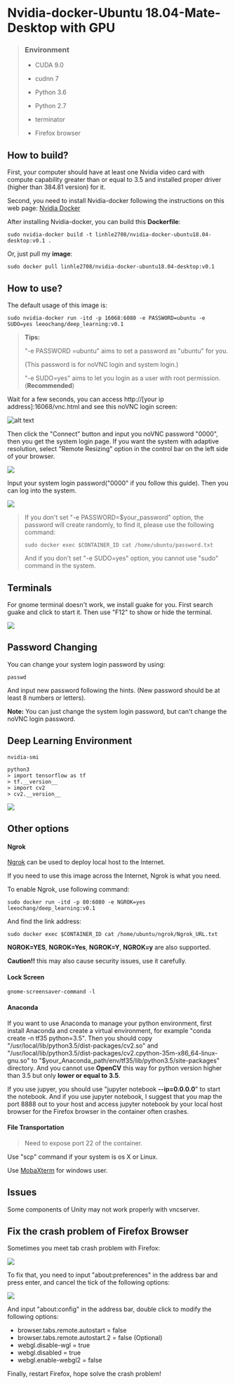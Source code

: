 # Nvidia-docker-Ubuntu 18.04-Mate-Desktop with GPU

> ### Environment
>
> - CUDA 9.0
> - cudnn 7
>
>
> - Python 3.6
> - Python 2.7
> - terminator
> - Firefox browser



## How to build?

First, your computer should have at least one Nvidia video card with compute capability greater than or equal to 3.5 and installed proper driver (higher than 384.81 version) for it. 

Second, you need to install Nvidia-docker following the instructions on this web page: [Nvidia Docker](https://github.com/nvidia/nvidia-docker/wiki/Installation-(version-2.0))

After installing Nvidia-docker, you can build this **Dockerfile**:

```
sudo nvidia-docker build -t linhle2708/nvidia-docker-ubuntu18.04-desktop:v0.1 .
```

Or, just pull my **image**:

```
sudo docker pull linhle2708/nvidia-docker-ubuntu18.04-desktop:v0.1
```

## How to use?

The default usage of this image is:

```
sudo nvidia-docker run -itd -p 16068:6080 -e PASSWORD=ubuntu -e SUDO=yes leeochang/deep_learning:v0.1
```

> **Tips:**
>
> "-e PASSWORD =ubuntu"  aims to set a password as "ubuntu" for you.
>
> (This password is for noVNC login and system login.)
>
> "-e SUDO=yes" aims to let you login as a user with root permission. (**Recommended**)

Wait for a few seconds, you can access http://[your ip address]:16068/vnc.html and see this noVNC login screen:

![alt text](./pic/1.png)

Then click the "Connect" button and input you noVNC password "0000", then you get the system login page.  If you want the system with adaptive resolution, select "Remote Resizing" option in the control bar on the left side of your browser.

![](pic/2.png)



Input your system login password("0000" if you follow this guide). Then you can log into the system.

![](pic/3.png)

> If you don't set "-e PASSWORD=$your_password" option,  the password will create randomly, to find it, please use the following command:
>
> ```shell
> sudo docker exec $CONTAINER_ID cat /home/ubuntu/password.txt
> ```
>
> And if you don't set "-e SUDO=yes" option, you cannot use "sudo" command in the system.

## Terminals

For gnome terminal doesn't work, we install guake for you. First search guake and click to start it. Then use "F12" to show or hide the terminal.

![](pic/4.png)



## Password Changing

You can change your system login password by using:

```shell
passwd
```

And input new password following the hints. (New password should be at least 8 numbers or letters).

**Note:** You can just change the system login password, but can't change the noVNC login password.

## Deep Learning Environment

```shell
nvidia-smi

python3
> import tensorflow as tf
> tf.__version__
> import cv2
> cv2.__version__
```



![](pic/5.png)

## Other options

#### Ngrok

[Ngrok](https://ngrok.com/) can be used to deploy local host to the Internet.

If you need to use this image across the Internet, Ngrok is what you need.

To enable Ngrok, use following command:

```
sudo docker run -itd -p 80:6080 -e NGROK=yes leeochang/deep_learning:v0.1
```

And find the link address:

```
sudo docker exec $CONTAINER_ID cat /home/ubuntu/ngrok/Ngrok_URL.txt
```

**NGROK=YES**, **NGROK=Yes**, **NGROK=Y**, **NGROK=y** are also supported.

 **Caution!!** this may also cause security issues, use it carefully.

#### Lock Screen

```shell
gnome‐screensaver‐command ‐l
```



#### Anaconda

If you want to use Anaconda to manage your python environment, first install Anaconda and create a virtual environment, for example "conda create -n tf35 python=3.5". Then you should copy "/usr/local/lib/python3.5/dist-packages/cv2.so" and "/usr/local/lib/python3.5/dist-packages/cv2.cpython-35m-x86_64-linux-gnu.so" to "$your_Anaconda_path/env/tf35/lib/python3.5/site-packages" directory. And you cannot use **OpenCV** this way for python version higher than 3.5 but only **lower or equal to 3.5**.

If you use jupyer, you should use "jupyter notebook **--ip=0.0.0.0**" to start the notebook. And if you use jupyter notebook, I suggest that you map the port 8888 out to your host and access jupyter notebook by your local host browser for the Firefox browser in the container often crashes.

#### File Transportation

> Need to expose port 22 of the container.

Use "scp" command if your system is os X or Linux.

Use [MobaXterm](https://mobaxterm.mobatek.net/) for windows user.


## Issues

Some components of Unity may not work properly with vncserver.

## Fix the crash problem of Firefox Browser

Sometimes you meet tab crash problem with Firefox:

![](pic/6.png)

To fix that, you need to input "about:preferences" in the address bar and press enter, and cancel the tick of the following options:

![](pic/7.png)

And input "about:config" in the address bar, double click to modify the following options:

- browser.tabs.remote.autostart = false
- browser.tabs.remote.autostart.2 = false (Optional)
- webgl.disable-wgl = true
- webgl.disabled = true
- webgl.enable-webgl2 = false

Finally, restart Firefox, hope solve the crash problem!

